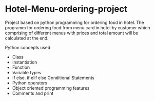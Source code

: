# Hotel-Menu-ordering-project
Project based on python programming for ordering food in hotel. The programm for ordering food from menu card in hotel by customer which comprising of different menus with prices and total amount will be calculated at the end.

Python concepts used:
- Class 
- Instantiation 
- Function
- Variable types
- If else, if elif else Conditional Statements
- Python operators
- Object oriented programming features
- Comments and print

